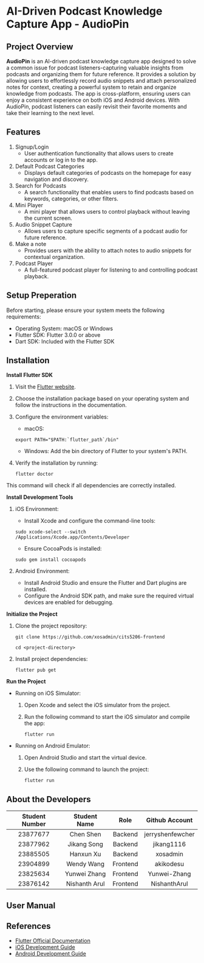 # AI-Driven Podcast Knowledge Capture App - AudioPin
  
## Project Overview
**AudioPin** is an AI-driven podcast knowledge capture app designed to solve a common issue for podcast listeners-capturing valuable insights from podcasts and organizing them for future reference.
It provides a solution by allowing users to effortlessly record audio snippets and attach personalized notes for context, creating a powerful system to retain and organize knowledge from podcasts. The app is cross-platform, ensuring users can enjoy a consistent experience on both iOS and Android devices. With AudioPin, podcast listeners can easily revisit their favorite moments and take their learning to the next level.
## Features
1. Signup/Login
   * User authentication functionality that allows users to create accounts or log in to the app.
2. Default Podcast Categories
   * Displays default categories of podcasts on the homepage for easy navigation and discovery.
3. Search for Podcasts
   * A search functionality that enables users to find podcasts based on keywords, categories, or other filters.
4. Mini Player
   * A mini player that allows users to control playback without leaving the current screen.
5. Audio Snippet Capture
   * Allows users to capture specific segments of a podcast audio for future reference. 
6. Make a note
   * Provides users with the ability to attach notes to audio snippets for contextual organization.
7. Podcast Player
   * A full-featured podcast player for listening to and controlling podcast playback.
## Setup Preperation
Before starting, please ensure your system meets the following requirements:
* Operating System: macOS or Windows
* Flutter SDK: Flutter 3.0.0 or above
* Dart SDK: Included with the Flutter SDK
## Installation
**Install Flutter SDK**
1. Visit the [Flutter website](https://docs.flutter.dev/).
2. Choose the installation package based on your operating system and follow the instructions in the documentation.
3. Configure the environment variables:
   * macOS:
   
   ```export PATH="$PATH:`flutter_path`/bin"```
   * Windows: Add the bin directory of Flutter to your system's PATH.
4. Verify the installation by running:

   ```flutter doctor```

This command will check if all dependencies are correctly installed.

**Install Development Tools**
1. iOS Environment:
   * Install Xcode and configure the command-line tools:
  
   ```sudo xcode-select --switch /Applications/Xcode.app/Contents/Developer```

   * Ensure CocoaPods is installed:
  
   ```sudo gem install cocoapods```
3. Android Environment:
   * Install Android Studio and ensure the Flutter and Dart plugins are installed.
   * Configure the Android SDK path, and make sure the required virtual devices are enabled for debugging.
  
**Initialize the Project**
1. Clone the project repository:

   ```git clone https://github.com/xosadmin/cits5206-frontend```
   
   ```cd <project-directory>```
2. Install project dependencies:
   
   ```flutter pub get```

**Run the Project**
* Running on iOS Simulator:
  1. Open Xcode and select the iOS simulator from the project.
  2. Run the following command to start the iOS simulator and compile the app:

     ```flutter run```
     
* Running on Android Emulator:
  1. Open Android Studio and start the virtual device.
  2. Use the following command to launch the project:

     ```flutter run```
     
## About the Developers
| Student Number | Student Name | Role | Github Account |
| :----:| :----: | :----: | :----: |
| 23877677 | Chen Shen | Backend | jerryshenfewcher |
| 23877962 | Jikang Song | Backend | jikang1116 |
| 23885505 | Hanxun Xu | Backend | xosadmin |
| 23904899 | Wendy Wang | Frontend | akikodesu |
| 23825634 | Yunwei Zhang | Frontend | Yunwei-Zhang |
| 23876142 | Nishanth Arul | Frontend | NishanthArul |

## User Manual

## References
* [Flutter Official Documentation](https://docs.flutter.dev/)
* [iOS Development Guide](https://docs.flutter.dev/get-started/install/macos/mobile-ios)
* [Android Development Guide](https://docs.flutter.dev/get-started/install/windows/mobile)
